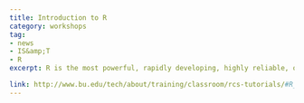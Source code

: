 ```yaml
---
title: Introduction to R
category: workshops
tag: 
- news
- IS&amp;T
- R
excerpt: R is the most powerful, rapidly developing, highly reliable, open source statistical language. It is widely used among statisticians for the development of statistical software and for data analysis. New features appear every few months. This tutorial introduces the R environment for statistical computing and will cover the following topics&colon; operators and arithmetic operations&semi; atomic types, variable rules and built-in constants&semi; scalar and vector function overview&semi; working with data (workspace setup as well as reading, creating, exploring, and saving data)&semi; working with R data types (vectors, matrices, lists, data frames)&semi; working with script files&semi; installing and loading R extension packages and getting help&semi; overview of functions for data analysis. After completing this tutorial you will&colon; know the basics of the R environment, get a solid understanding of various data types and objects used in R, be able to create, load and analyze data, find appropriate functions and get necessary help and examples for these functions.

link: http://www.bu.edu/tech/about/training/classroom/rcs-tutorials/#R_INTRO
---
```

